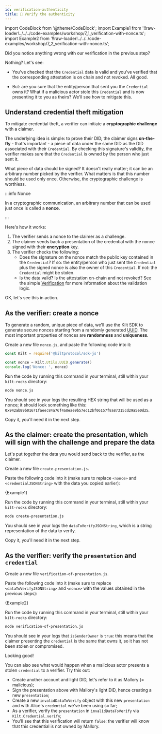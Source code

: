 ```yaml
---
id: verification-authenticity
title: 🥸 Verify the authenticity
---
```


import CodeBlock from '@theme/CodeBlock';
import Example1 from '!!raw-loader!../../../code-examples/workshop/7_1_verification-with-nonce.ts';
import Example2 from '!!raw-loader!../../../code-examples/workshop/7_2_verification-with-nonce.ts';

Did you notice anything wrong with our verification in the previous step?

Nothing? Let's see:

- You've checked that the `Credential` data is valid and you've verified that the corresponding attestation is on chain and not revoked. All good.

- But: are you sure that the entity/person that sent you the `Credential` owns it?
  What if a malicious actor stole this `Credential` and is now presenting it to you as theirs? We'll see how to mitigate this.

## Understand credential theft mitigation

To mitigate credential theft, a <span class="label-role verifier">verifier</span> can initiate a **cryptographic challenge** with a <span class="label-role claimer">claimer</span>.

The underlying idea is simple: to prove their DID, the <span class="label-role claimer">claimer</span> signs **on-the-fly** - that's important - a piece of data under the same DID as the DID associated with their `Credential`. By checking this signature's validity, the <span class="label-role verifier">verifier</span> makes sure that the `Credential` is owned by the person who just sent it.

What piece of data should be signed? It doesn't really matter; it can be an arbitrary number picked by the <span class="label-role verifier">verifier</span>. What matters is that this number should be used only once. Otherwise, the cryptographic challenge is worthless.

:::info Nonce

In a cryptographic communication, an arbitrary number that can be used just once is called a **nonce**.

:::

Here's how it works:

1. The <span class="label-role verifier">verifier</span> sends a nonce to the <span class="label-role claimer">claimer</span> as a challenge.
2. The <span class="label-role claimer">claimer</span> sends back a presentation of the credential with the nonce signed with their **encryption** key.
3. The <span class="label-role verifier">verifier</span> checks the following:
   - Does the signature on the nonce match the public key contained in the `Credential`? If so: the entity/person who just sent the `Credential` plus the signed nonce is also the owner of this `Credential`. If not: the `Credential` might be stolen.
   - Is the data valid? Is the attestation on-chain and not revoked? See the simple [Verification](verification) for more information about the validation logic.

OK, let's see this in action.

## As the <span class="label-role verifier">verifier</span>: create a nonce

To generate a random, unique piece of data, we'll use the Kilt SDK to generate secure nonces starting from a randomly generated [UUID].
The most important properties of nonces are **randomness** and **uniqueness**.

Create a new file `nonce.js`, and paste the following code into it:

```javascript
const Kilt = require('@kiltprotocol/sdk-js')

const nonce = Kilt.Utils.UUID.generate()
console.log('Nonce: ', nonce)
```

Run the code by running this command in your terminal, still within your `kilt-rocks` directory:

```bash
node nonce.js
```

You should see in your logs the resulting HEX string that will be used as a nonce; it should look something like this: `0x942ab89b01671faeec84a76f4a8eae9b57ec12bf06157f8a87315cd29a5e0d25`.

Copy it, you'll need it in the next step.

## As the <span class="label-role claimer">claimer</span>: create the presentation, which will sign with the challenge and prepare the data

Let's put together the data you would send back to the <span class="label-role verifier">verifier</span>, as the <span class="label-role claimer">claimer</span>.

Create a new file `create-presentation.js`.

Paste the following code into it (make sure to replace `<nonce>` and `<credentialJSONString>` with the data you copied earlier):

<CodeBlock className="language-ts">
  {Example1}
</CodeBlock>

Run the code by running this command in your terminal, still within your `kilt-rocks` directory:

```bash
node create-presentation.js
```

You should see in your logs the `dataToVerifyJSONString`, which is a string representation of the data to verify.

Copy it, you'll need it in the next step.

## As the <span class="label-role verifier">verifier</span>: verify the `presentation` and `credential`

Create a new file `verification-of-presentation.js`.

Paste the following code into it (make sure to replace `<dataToVerifyJSONString>` and `<nonce>` with the values obtained in the previous steps):

<CodeBlock className="language-ts">
  {Example2}
</CodeBlock>

Run the code by running this command in your terminal, still within your `kilt-rocks` directory:

```bash
node verification-of-presentation.js
```

You should see in your logs that `isSenderOwner` is `true`: this means that the claimer presenting the `credential` is the same that owns it, so it has not been stolen or compromised.

Looking good!

You can also see what would happen when a malicious actor presents a stolen `credential` to a <span class="label-role verifier">verifier</span>. Try this out:

- Create another account and light DID, let's refer to it as Mallory (= malicious);
- Sign the presentation above with Mallory's light DID, hence creating a new `presentation`;
- Create a new `invalidDataToVerify` object with this new `presentation` and with Alice's `credential` we've been using so far;
- As a <span class="label-role verifier">verifier</span>, verify the `presentation` in `invalidDataToVerify` via `Kilt.Credential.verify`;
- You'll see that this verification will return `false`: the <span class="label-role verifier">verifier</span> will know that this credential is not owned by Mallory.

[uuid]: https://www.npmjs.com/package/uuid
